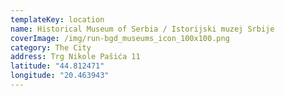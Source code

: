```yaml
---
templateKey: location
name: Historical Museum of Serbia / Istorijski muzej Srbije
coverImage: /img/run-bgd_museums_icon_100x100.png
category: The City
address: Trg Nikole Pašića 11
latitude: "44.812471"
longitude: "20.463943"
---
```

